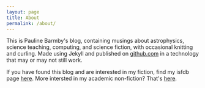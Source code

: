 ```yaml
---
layout: page
title: About
permalink: /about/
---
```


This is Pauline Barmby's blog, containing musings about astrophysics, science teaching, computing, and science fiction, with occasional knitting and curling. Made using Jekyll and published on [github.com](https://github.com/) in a technology that may or may not still work.

If you have found this blog and are interested in my fiction, find my isfdb page [here](https://www.isfdb.org/cgi-bin/ea.cgi?341924). More intersted in my academic non-fiction? That's [here](https://ui.adsabs.harvard.edu/search/q=%20author%3A%22Barmby%2C%20P%22&sort=date%20desc%2C%20bibcode%20desc&p_=0).


